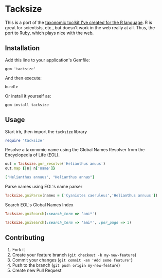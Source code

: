 # Tacksize

This is a port of the [taxonomic toolkit I've created for the R language](https://github.com/ropensci/taxize_). R is great for scientists, etc., but doesn't work in the web really at all. Thus, the port to Ruby, which plays nice with the web. 

## Installation

Add this line to your application's Gemfile:

    gem 'tacksize'

And then execute:

```
bundle
```

Or install it yourself as:

```
gem install tacksize
```

## Usage

Start irb, then import the `tacksize` library

```ruby
require 'tacksize'
```

Resolve a taxonomic name using the Global Names Resolver from the Encyclopedia of Life (EOL).

```ruby
out = Tacksize.gnr_resolve('Helianthus anuus')
out.map {|n| n['name']}

["Helianthus annuus", "Helianthus annus"]
```

Parse names using EOL's name parser

```ruby
Tacksize.gniParse(names = ['Cyanistes caeruleus','Helianthus annuus'])
```

Search EOL's Global Names Index

```ruby
Tacksize.gniSearch(:search_term => 'ani*')
```

```ruby
Tacksize.gniSearch(:search_term => 'ani*', :per_page => 1)
```

## Contributing

1. Fork it
2. Create your feature branch (`git checkout -b my-new-feature`)
3. Commit your changes (`git commit -am 'Add some feature'`)
4. Push to the branch (`git push origin my-new-feature`)
5. Create new Pull Request
